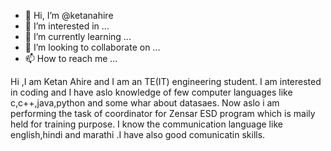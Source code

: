 - 👋 Hi, I’m @ketanahire
- 👀 I’m interested in ...
- 🌱 I’m currently learning ...
- 💞️ I’m looking to collaborate on ...
- 📫 How to reach me ...

<!---
ketanahire/ketanahire is a ✨ special ✨ repository because its `README.md` (this file) appears on your GitHub profile.
You can click the Preview link to take a look at your changes.
--->
Hi ,I am Ketan Ahire and I am an TE(IT) engineering student.
I am interested in coding and I have aslo knowledge of few computer languages like c,c++,java,python and some whar about datasaes.
Now aslo i am performing the task of coordinator for Zensar ESD program which is maily held for training purpose.
I know the communication language like english,hindi and marathi .I have also good comunicatin skills.

